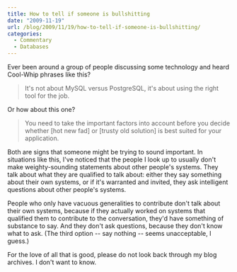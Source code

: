 ```yaml
---
title: How to tell if someone is bullshitting
date: "2009-11-19"
url: /blog/2009/11/19/how-to-tell-if-someone-is-bullshitting/
categories:
  - Commentary
  - Databases
---
```

Ever been around a group of people discussing some technology and heard Cool-Whip phrases like this?

> It's not about MySQL versus PostgreSQL, it's about using the right tool for the job.

Or how about this one?

> You need to take the important factors into account before you decide whether [hot new fad] or [trusty old solution] is best suited for your application.

Both are signs that someone might be trying to sound important. In situations like this, I've noticed that the people I look up to usually don't make weighty-sounding statements about other people's systems. They talk about what they are qualified to talk about: either they say something about their own systems, or if it's warranted and invited, they ask intelligent questions about other people's systems.

People who only have vacuous generalities to contribute don't talk about their own systems, because if they actually worked on systems that qualified them to contribute to the conversation, they'd have something of substance to say. And they don't ask questions, because they don't know what to ask. (The third option -- say nothing -- seems unacceptable, I guess.)

For the love of all that is good, please do not look back through my blog archives. I don't want to know.


